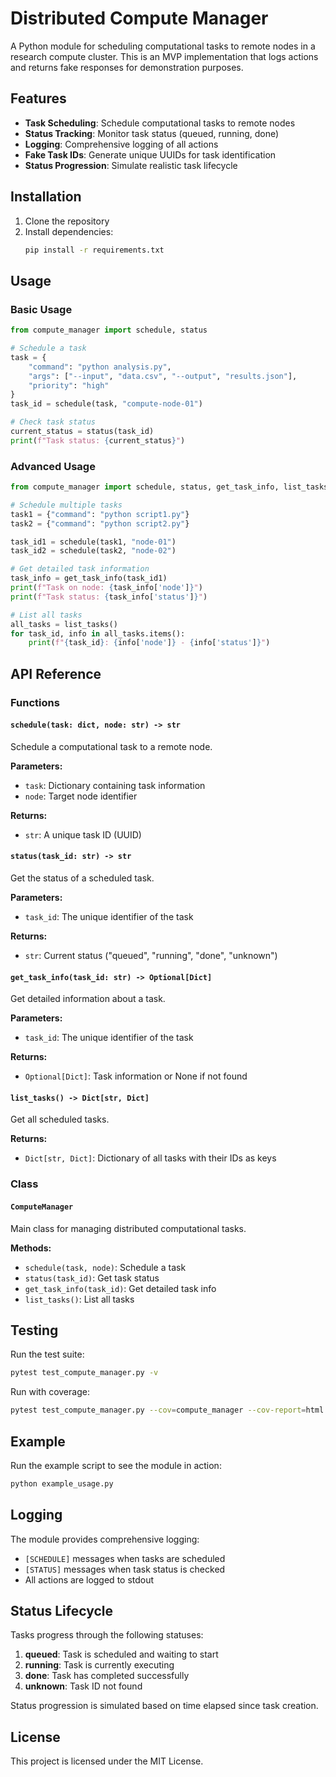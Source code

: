 # Distributed Compute Manager

A Python module for scheduling computational tasks to remote nodes in a research compute cluster. This is an MVP implementation that logs actions and returns fake responses for demonstration purposes.

## Features

- **Task Scheduling**: Schedule computational tasks to remote nodes
- **Status Tracking**: Monitor task status (queued, running, done)
- **Logging**: Comprehensive logging of all actions
- **Fake Task IDs**: Generate unique UUIDs for task identification
- **Status Progression**: Simulate realistic task lifecycle

## Installation

1. Clone the repository
2. Install dependencies:
   ```bash
   pip install -r requirements.txt
   ```

## Usage

### Basic Usage

```python
from compute_manager import schedule, status

# Schedule a task
task = {
    "command": "python analysis.py",
    "args": ["--input", "data.csv", "--output", "results.json"],
    "priority": "high"
}
task_id = schedule(task, "compute-node-01")

# Check task status
current_status = status(task_id)
print(f"Task status: {current_status}")
```

### Advanced Usage

```python
from compute_manager import schedule, status, get_task_info, list_tasks

# Schedule multiple tasks
task1 = {"command": "python script1.py"}
task2 = {"command": "python script2.py"}

task_id1 = schedule(task1, "node-01")
task_id2 = schedule(task2, "node-02")

# Get detailed task information
task_info = get_task_info(task_id1)
print(f"Task on node: {task_info['node']}")
print(f"Task status: {task_info['status']}")

# List all tasks
all_tasks = list_tasks()
for task_id, info in all_tasks.items():
    print(f"{task_id}: {info['node']} - {info['status']}")
```

## API Reference

### Functions

#### `schedule(task: dict, node: str) -> str`
Schedule a computational task to a remote node.

**Parameters:**
- `task`: Dictionary containing task information
- `node`: Target node identifier

**Returns:**
- `str`: A unique task ID (UUID)

#### `status(task_id: str) -> str`
Get the status of a scheduled task.

**Parameters:**
- `task_id`: The unique identifier of the task

**Returns:**
- `str`: Current status ("queued", "running", "done", "unknown")

#### `get_task_info(task_id: str) -> Optional[Dict]`
Get detailed information about a task.

**Parameters:**
- `task_id`: The unique identifier of the task

**Returns:**
- `Optional[Dict]`: Task information or None if not found

#### `list_tasks() -> Dict[str, Dict]`
Get all scheduled tasks.

**Returns:**
- `Dict[str, Dict]`: Dictionary of all tasks with their IDs as keys

### Class

#### `ComputeManager`
Main class for managing distributed computational tasks.

**Methods:**
- `schedule(task, node)`: Schedule a task
- `status(task_id)`: Get task status
- `get_task_info(task_id)`: Get detailed task info
- `list_tasks()`: List all tasks

## Testing

Run the test suite:

```bash
pytest test_compute_manager.py -v
```

Run with coverage:

```bash
pytest test_compute_manager.py --cov=compute_manager --cov-report=html
```

## Example

Run the example script to see the module in action:

```bash
python example_usage.py
```

## Logging

The module provides comprehensive logging:

- `[SCHEDULE]` messages when tasks are scheduled
- `[STATUS]` messages when task status is checked
- All actions are logged to stdout

## Status Lifecycle

Tasks progress through the following statuses:

1. **queued**: Task is scheduled and waiting to start
2. **running**: Task is currently executing
3. **done**: Task has completed successfully
4. **unknown**: Task ID not found

Status progression is simulated based on time elapsed since task creation.

## License

This project is licensed under the MIT License.
